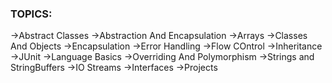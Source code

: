 ### TOPICS:
->Abstract Classes
->Abstraction And Encapsulation
->Arrays
->Classes And Objects
->Encapsulation
->Error Handling
->Flow COntrol 
->Inheritance
->JUnit
->Language Basics
->Overriding And Polymorphism
->Strings and StringBuffers
->IO Streams
->Interfaces
->Projects

